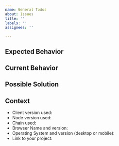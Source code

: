 ```yaml
---
name: General Todos
about: Issues
title: ''
labels: ''
assignees: ''

---
```


<!--- Provide a general summary of the issue in the Title above -->

## Expected Behavior
<!--- How it should work -->

## Current Behavior
<!--- How/if it works right now -->

## Possible Solution
<!--- Ideas how to implement the addition or change -->


## Context
<!--- How has this issue affected you? What are you trying to accomplish? -->
<!--- Providing context helps us come up with a solution that is most useful in the real world -->

<!--- Include as many relevant details about the environment you experienced the bug in -->
* Client version used:
* Node version used:
* Chain used: <!--- e.g., mainnet, rinkeby, ganache -->
* Browser Name and version:
* Operating System and version (desktop or mobile):
* Link to your project:
